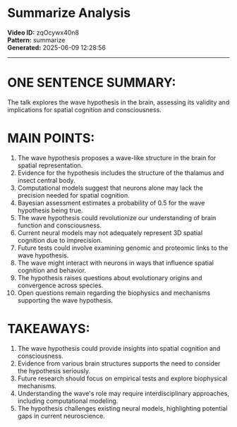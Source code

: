 # Summarize Analysis

**Video ID:** zqOcywx40n8  
**Pattern:** summarize  
**Generated:** 2025-06-09 12:28:56  

---

# ONE SENTENCE SUMMARY:
The talk explores the wave hypothesis in the brain, assessing its validity and implications for spatial cognition and consciousness.

# MAIN POINTS:
1. The wave hypothesis proposes a wave-like structure in the brain for spatial representation.
2. Evidence for the hypothesis includes the structure of the thalamus and insect central body.
3. Computational models suggest that neurons alone may lack the precision needed for spatial cognition.
4. Bayesian assessment estimates a probability of 0.5 for the wave hypothesis being true.
5. The wave hypothesis could revolutionize our understanding of brain function and consciousness.
6. Current neural models may not adequately represent 3D spatial cognition due to imprecision.
7. Future tests could involve examining genomic and proteomic links to the wave hypothesis.
8. The wave might interact with neurons in ways that influence spatial cognition and behavior.
9. The hypothesis raises questions about evolutionary origins and convergence across species.
10. Open questions remain regarding the biophysics and mechanisms supporting the wave hypothesis.

# TAKEAWAYS:
1. The wave hypothesis could provide insights into spatial cognition and consciousness.
2. Evidence from various brain structures supports the need to consider the hypothesis seriously.
3. Future research should focus on empirical tests and explore biophysical mechanisms.
4. Understanding the wave's role may require interdisciplinary approaches, including computational modeling.
5. The hypothesis challenges existing neural models, highlighting potential gaps in current neuroscience.